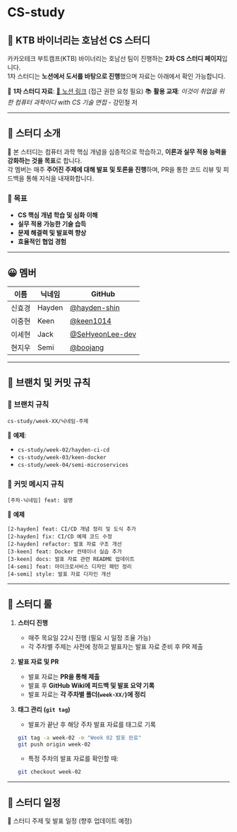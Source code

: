 # CS-study

## 🚄 KTB 바이너리는 호남선 CS 스터디
카카오테크 부트캠프(KTB) 바이너리는 호남선 팀이 진행하는 **2차 CS 스터디 페이지**입니다.  
1차 스터디는 **노션에서 도서를 바탕으로 진행**했으며 자료는 아래에서 확인 가능합니다.

📖 **1차 스터디 자료**: [🔗 노션 링크](https://www.notion.so/goormkdx/2-15ac0ff4ce3180c08667ef6b3b0a2cda?pvs=4)  (접근 권한 요청 필요)
📚 **활용 교재**: _이것이 취업을 위한 컴퓨터 과학이다 with CS 기술 면접_ - 강민철 저  

---

## 📌 스터디 소개
🚀 본 스터디는 컴퓨터 과학 핵심 개념을 심층적으로 학습하고, **이론과 실무 적용 능력을 강화하는 것을 목표**로 합니다.  
각 멤버는 매주 **주어진 주제에 대해 발표 및 토론을 진행**하며, PR을 통한 코드 리뷰 및 피드백을 통해 지식을 내재화합니다.

### 🎯 목표
- **CS 핵심 개념 학습 및 심화 이해**
- **실무 적용 가능한 기술 습득**
- **문제 해결력 및 발표력 향상**
- **효율적인 협업 경험**

---

## 😀 멤버
| 이름 | 닉네임 | GitHub |
|------|--------|--------|
| 신효경 | Hayden | [@hayden-shin](https://github.com/hayden-shin) |
| 이중현 | Keen | [@keen1014](https://github.com/keen1014) |
| 이세현 | Jack | [@SeHyeonLee-dev](https://github.com/SeHyeonLee-dev) |
| 현지우 | Semi | [@boojang](https://github.com/boojang) |

---

## 🌿 브랜치 및 커밋 규칙

### 📌 **브랜치 규칙**
```
cs-study/week-XX/닉네임-주제
```
📌 **예제**:
- `cs-study/week-02/hayden-ci-cd`
- `cs-study/week-03/keen-docker`
- `cs-study/week-04/semi-microservices`

### 📝 **커밋 메시지 규칙**

```
[주차-닉네임] feat: 설명
```
📌 **예제**
```
[2-hayden] feat: CI/CD 개념 정리 및 도식 추가
[2-hayden] fix: CI/CD 예제 코드 수정
[2-hayden] refactor: 발표 자료 구조 개선
[3-keen] feat: Docker 컨테이너 실습 추가
[3-keen] docs: 발표 자료 관련 README 업데이트
[4-semi] feat: 마이크로서비스 디자인 패턴 정리
[4-semi] style: 발표 자료 디자인 개선
```

---

## 📌 스터디 룰

1. **스터디 진행**
   - 매주 목요일 22시 진행 (필요 시 일정 조율 가능)
   - 각 주차별 주제는 사전에 정하고 발표자는 발표 자료 준비 후 PR 제출

2. **발표 자료 및 PR**
   - 발표 자료는 **PR을 통해 제출**
   - 발표 후 **GitHub Wiki에 피드백 및 발표 요약 기록**
   - 발표 자료는 **각 주차별 폴더(`week-XX/`)에 정리**

3. **태그 관리 (`git tag`)**
   - 발표가 끝난 후 해당 주차 발표 자료를 태그로 기록
   ```bash
   git tag -a week-02 -m "Week 02 발표 완료"
   git push origin week-02
   ```
   - 특정 주차의 발표 자료를 확인할 때:
   ```bash
   git checkout week-02
   ```

---

## 📅 스터디 일정
📌 스터디 주제 및 발표 일정
(향후 업데이트 예정)
